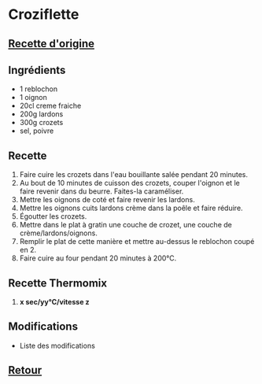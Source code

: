 # Croziflette
## [Recette d'origine](https://www.marmiton.org/recettes/recette_croziflette_165464.aspx)

## Ingrédients
- 1 reblochon
- 1 oignon
- 20cl creme fraiche
- 200g lardons
- 300g crozets
- sel, poivre

## Recette
1. Faire cuire les crozets dans l'eau bouillante salée pendant 20 minutes.
2. Au bout de 10 minutes de cuisson des crozets, couper l'oignon et le faire revenir dans du beurre. Faites-la caraméliser.
3. Mettre les oignons de coté et faire revenir les lardons.
4. Mettre les oignons cuits lardons crème dans la poêle et faire réduire.
5. Égoutter les crozets.
6. Mettre dans le plat à gratin une couche de crozet, une couche de crème/lardons/oignons.
7. Remplir le plat de cette manière et mettre au-dessus le reblochon coupé en 2.
8. Faire cuire au four pendant 20 minutes à 200°C.


## Recette Thermomix
1. **x sec/yy°C/vitesse z**

## Modifications
- Liste des modifications


## [Retour](./)
